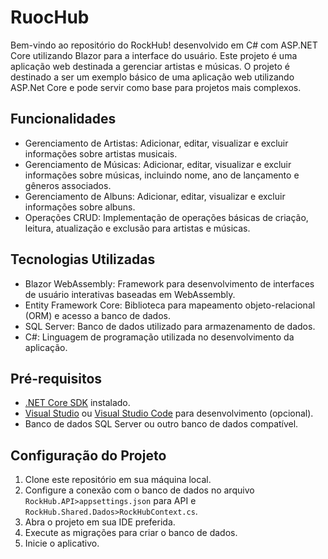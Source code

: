 # RuocHub

Bem-vindo ao repositório do RockHub! desenvolvido em C# com ASP.NET Core utilizando Blazor para a interface do usuário. Este projeto é uma aplicação web destinada a gerenciar artistas e músicas.
O projeto é destinado a ser um exemplo básico de uma aplicação web utilizando ASP.Net Core e pode servir como base para projetos mais complexos. 

## Funcionalidades

- Gerenciamento de Artistas: Adicionar, editar, visualizar e excluir informações sobre artistas musicais.
- Gerenciamento de Músicas: Adicionar, editar, visualizar e excluir informações sobre músicas, incluindo nome, ano de lançamento e gêneros associados.
- Gerenciamento de Albuns: Adicionar, editar, visualizar e excluir informações sobre albuns.
- Operações CRUD: Implementação de operações básicas de criação, leitura, atualização e exclusão para artistas e músicas.


## Tecnologias Utilizadas

- Blazor WebAssembly: Framework para desenvolvimento de interfaces de usuário interativas baseadas em WebAssembly.
- Entity Framework Core: Biblioteca para mapeamento objeto-relacional (ORM) e acesso a banco de dados.
- SQL Server: Banco de dados utilizado para armazenamento de dados.
- C#: Linguagem de programação utilizada no desenvolvimento da aplicação.

## Pré-requisitos

- [.NET Core SDK](https://dotnet.microsoft.com/download) instalado.
- [Visual Studio](https://visualstudio.microsoft.com/) ou [Visual Studio Code](https://code.visualstudio.com/) para desenvolvimento (opcional).
- Banco de dados SQL Server ou outro banco de dados compatível.

## Configuração do Projeto

1. Clone este repositório em sua máquina local.
2. Configure a conexão com o banco de dados no arquivo `RockHub.API>appsettings.json` para API e `RockHub.Shared.Dados>RockHubContext.cs`.
3. Abra o projeto em sua IDE preferida.
4. Execute as migrações para criar o banco de dados.
5. Inicie o aplicativo.
